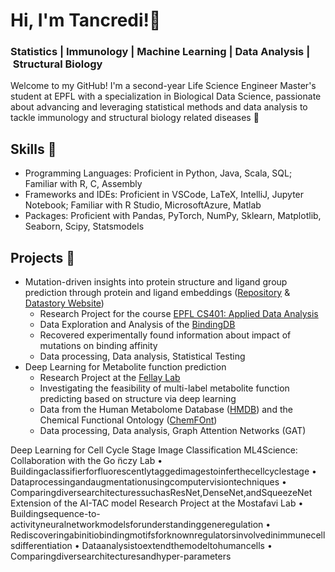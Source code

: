 # Hi, I'm Tancredi!👋

### Statistics | Immunology | Machine Learning | Data Analysis | Structural Biology

Welcome to my GitHub! I'm a second-year Life Science Engineer Master's student at EPFL with a specialization in Biological Data Science, passionate about advancing and leveraging statistical methods and data analysis to tackle immunology and structural biology related diseases 🧬

## Skills 🔬

- Programming Languages: Proficient in Python, Java, Scala, SQL; Familiar with R, C, Assembly
- Frameworks and IDEs: Proficient in VSCode, LaTeX, IntelliJ, Jupyter Notebook; Familiar with R Studio, MicrosoftAzure, Matlab
- Packages: Proficient with Pandas, PyTorch, NumPy, Sklearn, Matplotlib, Seaborn, Scipy, Statsmodels

## Projects 🧪
- Mutation-driven insights into protein structure and ligand group prediction through protein and ligand embeddings ([Repository](https://github.com/epfl-ada/ada-2024-project-abrac-adabra) & [Datastory Website](https://alexiscogne.github.io/ada-story-epfl/))
  - Research Project for the course [EPFL CS401: Applied Data Analysis](https://edu.epfl.ch/coursebook/en/applied-data-analysis-CS-401)
  - Data Exploration and Analysis of the [BindingDB](https://edu.epfl.ch/coursebook/en/applied-data-analysis-CS-401)
  - Recovered experimentally found information about impact of mutations on binding affinity
  - Data processing, Data analysis, Statistical Testing
- Deep Learning for Metabolite function prediction
  - Research Project at the [Fellay Lab](https://www.epfl.ch/labs/fellay-lab/)
  - Investigating the feasibility of multi-label metabolite function predicting based on structure via deep learning
  - Data from the Human Metabolome Database ([HMDB](https://hmdb.ca)) and the Chemical Functional Ontology ([ChemFOnt](https://www.chemfont.ca))
  - Data processing, Data analysis, Graph Attention Networks (GAT)

Deep Learning for Cell Cycle Stage Image Classification
ML4Science: Collaboration with the Go ̈nczy Lab
• Buildingaclassifierforfluorescentlytaggedimagestoinferthecellcyclestage • Dataprocessingandaugmentationusingcomputervisiontechniques
• ComparingdiversearchitecturessuchasResNet,DenseNet,andSqueezeNet
Extension of the AI-TAC model
Research Project at the Mostafavi Lab
• Buildingsequence-to-activityneuralnetworkmodelsforunderstandinggeneregulation
• Rediscoveringabinitiobindingmotifsforknownregulatorsinvolvedinimmunecellsdifferentiation • Dataanalysistoextendthemodeltohumancells
• Comparingdiversearchitecturesandhyper-parameters
